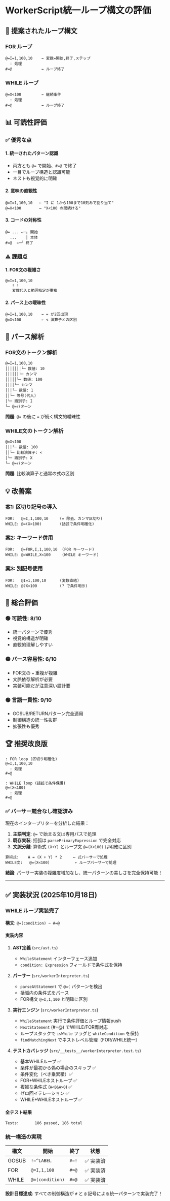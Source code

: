 # WorkerScript統一ループ構文の評価

## 🎯 提案されたループ構文

### FOR ループ
```
@=I=1,100,10    ← 変数=開始,終了,ステップ
  : 処理
#=@             ← ループ終了
```

### WHILE ループ  
```
@=X<100         ← 継続条件
  : 処理
#=@             ← ループ終了
```

## 📊 可読性評価

### ✅ **優秀な点**

#### 1. **統一されたパターン認識**
- 両方とも `@=` で開始、`#=@` で終了
- 一目でループ構造と認識可能
- ネストも視覚的に明確

#### 2. **意味の直観性**
```
@=I=1,100,10   ← "I に 1から100まで10刻みで割り当て"
@=X<100        ← "X<100 の間続ける"
```

#### 3. **コードの対称性**
```
@= ... ←─┐ 開始
  ...    │ 本体
#=@  ←─┘ 終了
```

### ⚠️ **課題点**

#### 1. **FOR文の複雑さ**
```
@=I=1,100,10
   ↑ ↑
   変数代入と範囲指定が重複
```

#### 2. **パース上の曖昧性**
```
@=I=1,100,10    ← = が2回出現
@=X<100         ← < 演算子との区別
```

## 🔧 パース解析

### FOR文のトークン解析
```
@=I=1,100,10
│││││││└─ 数値: 10
││││││└─ カンマ
│││││└─ 数値: 100  
││││└─ カンマ
│││└─ 数値: 1
││└─ 等号(代入)
│└─ 識別子: I
└─ @=パターン
```

**問題**: `@=` の後に `=` が続く構文的曖昧性

### WHILE文のトークン解析
```
@=X<100
│││└─ 数値: 100
││└─ 比較演算子: <
│└─ 識別子: X  
└─ @=パターン
```

**問題**: 比較演算子と通常の式の区別

## 💡 改善案

### 案1: 区切り記号の導入
```
FOR:   @=I,1,100,10     (= 除去、カンマ区切り)
WHILE: @=(X<100)        (括弧で条件明確化)
```

### 案2: キーワード併用
```
FOR:   @=FOR,I,1,100,10  (FOR キーワード)
WHILE: @=WHILE,X<100     (WHILE キーワード)
```

### 案3: 別記号使用
```
FOR:   @I=1,100,10      (変数直結)
WHILE: @?X<100          (? で条件明示)
```

## 🎯 総合評価

### 🟢 **可読性**: 8/10
- 統一パターンで優秀
- 視覚的構造が明確
- 直観的理解しやすい

### 🟡 **パース容易性**: 6/10
- FOR文の `=` 重複が複雑
- 文脈依存解析が必要
- 実装可能だが注意深い設計要

### 🟢 **言語一貫性**: 9/10  
- GOSUB/RETURNパターン完全適用
- 制御構造の統一性抜群
- 拡張性も優秀

## 🏆 推奨改良版

```
: FOR loop (区切り明確化)
@=I,1,100,10
  : 処理  
#=@

: WHILE loop (括弧で条件保護)
@=(X<100)
  : 処理
#=@
```

### ✅ **パーサー競合なし確認済み**

現在のインタープリターを分析した結果：

1. **主語判定**: `@=` で始まる文は専用パスで処理
2. **既存実装**: 括弧は `parsePrimaryExpression` で完全対応
3. **文脈分離**: 算術式 `(X+Y)` とループ文 `@=(X<100)` は明確に区別

```
算術式:    A = (X + Y) * 2     ← 式パーサーで処理
WHILE文:   @=(X<100)           ← ループパーサーで処理
```

**結論**: パーサー実装の複雑度増加なし、統一パターンの美しさを完全保持可能！

---

## ✅ 実装状況 (2025年10月18日)

### WHILE ループ実装完了

**構文**: `@=(condition) ~ #=@`

#### 実装内容
1. **AST定義** (`src/ast.ts`)
   - `WhileStatement` インターフェース追加
   - `condition: Expression` フィールドで条件式を保持

2. **パーサー** (`src/workerInterpreter.ts`)
   - `parseAtStatement` で `@=(` パターンを検出
   - 括弧内の条件式をパース
   - FOR構文 `@=I,1,100` と明確に区別

3. **実行エンジン** (`src/workerInterpreter.ts`)
   - `WhileStatement` 実行で条件評価とループ情報push
   - `NextStatement` (#=@) でWHILE/FOR両対応
   - ループスタックで `isWhile` フラグと `whileCondition` を保持
   - `findMatchingNext` でネストレベル管理（FOR/WHILE統一）

4. **テストカバレッジ** (`src/__tests__/workerInterpreter.test.ts`)
   - 基本WHILEループ ✅
   - 条件が最初から偽の場合のスキップ ✅
   - 条件変化（べき乗累積）✅
   - FOR+WHILEネストループ ✅
   - 複雑な条件式 (`A<B&A>0`) ✅
   - ゼロ回イテレーション ✅
   - WHILE+WHILEネストループ ✅

#### 全テスト結果
```
Tests:       186 passed, 186 total
```

### 統一構造の実現

| 構文 | 開始 | 終了 | 状態 |
|------|------|------|------|
| GOSUB | `!=^LABEL` | `#=!` | ✅ 実装済 |
| FOR | `@=I,1,100` | `#=@` | ✅ 実装済 |
| WHILE | `@=(condition)` | `#=@` | ✅ 実装済 |

**設計目標達成**: すべての制御構造が `#` と `@` 記号による統一パターンで実装完了！